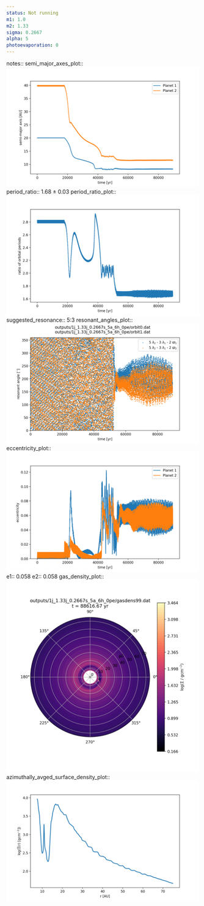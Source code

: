 ```yaml
---
status: Not running
m1: 1.0
m2: 1.33
sigma: 0.2667
alpha: 5
photoevaporation: 0
---
```


notes::
semi_major_axes_plot:: ![semi_major_axes_1j_1.33j_0.2667s_5a_6h_0pe.png](plots/semi_major_axes/semi_major_axes_1j_1.33j_0.2667s_5a_6h_0pe.png)
period_ratio:: 1.68 ± 0.03
period_ratio_plot:: ![period_ratio_1j_1.33j_0.2667s_5a_6h_0pe.png](plots/period_ratio/period_ratio_1j_1.33j_0.2667s_5a_6h_0pe.png)
suggested_resonance:: 5:3
resonant_angles_plot:: ![resonant_angles_1j_1.33j_0.2667s_5a_6h_0pe.png](plots/resonant_angles/resonant_angles_1j_1.33j_0.2667s_5a_6h_0pe.png)
eccentricity_plot:: ![eccentricity_1j_1.33j_0.2667s_5a_6h_0pe.png](plots/eccentricity/eccentricity_1j_1.33j_0.2667s_5a_6h_0pe.png)
e1:: 0.058
e2:: 0.058
gas_density_plot:: ![gas_density_1j_1.33j_0.2667s_5a_6h_0pe.png](plots/gas_density/gas_density_1j_1.33j_0.2667s_5a_6h_0pe.png)
azimuthally_avged_surface_density_plot:: ![azimuthally_avged_surface_density_1j_1.33j_0.2667s_5a_6h_0pe.png](plots/azimuthally_avged_surface_density/azimuthally_avged_surface_density_1j_1.33j_0.2667s_5a_6h_0pe.png)
